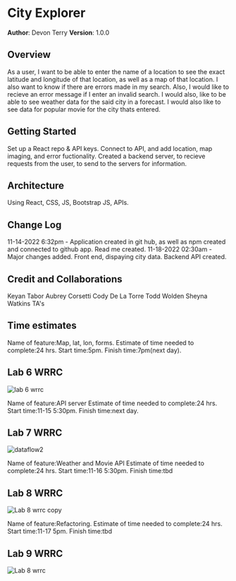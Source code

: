 # City Explorer

**Author**: Devon Terry
**Version**: 1.0.0 

## Overview

As a user, I want to be able to enter the name of a location to see the exact latitude and longitude of that location, as well as a map of that location. I also want to know if there are errors made in my search. Also, I would like to recieve an error message if I enter an invalid search. I would also, 
like to be able to see weather data for the said city in a forecast. I would also like to see data for popular movie for the city thats entered. 

## Getting Started

Set up a React repo & API keys. Connect to API, and add location, map imaging, and error fuctionality. Created a backend server, to recieve requests from
the user, to send to the servers for information. 

## Architecture

Using React, CSS, JS, Bootstrap JS, APIs.

## Change Log

11-14-2022 6:32pm - Application created in git hub, as well as npm created and connected to github app. Read me created.
11-18-2022 02:30am - Major changes added. Front end, dispaying city data. Backend API created. 

<!-- 01-01-2001 4:59pm - Application now has a fully-functional express server, with a GET route for the location resource. -->

## Credit and Collaborations

Keyan Tabor
Aubrey Corsetti
Cody De La Torre
Todd Wolden 
Sheyna Watkins
TA's
<!-- Give credit (and a link) to other people or resources that helped you build this application. -->

## Time estimates

Name of feature:Map, lat, lon, forms.
Estimate of time needed to complete:24 hrs.
Start time:5pm.
Finish time:7pm(next day).


## Lab 6 WRRC
![lab 6 wrrc](https://user-images.githubusercontent.com/114770792/202059146-fec6ecbb-8585-4025-ad30-28beafa57001.jpg)



Name of feature:API server
Estimate of time needed to complete:24 hrs.
Start time:11-15 5:30pm.
Finish time:next day.


## Lab 7 WRRC
![dataflow2](https://user-images.githubusercontent.com/114770792/202644671-ff50c2d7-0d59-4847-b817-854a61ae5166.png)


Name of feature:Weather and Movie API
Estimate of time needed to complete:24 hrs.
Start time:11-16 5:30pm.
Finish time:tbd

## Lab 8 WRRC
![Lab 8 wrrc copy](https://user-images.githubusercontent.com/114770792/202643976-1abdc958-1c92-46e6-80cd-836414688d6e.jpg)


Name of feature:Refactoring.
Estimate of time needed to complete:24 hrs.
Start time:11-17 5pm.
Finish time:tbd

## Lab 9 WRRC
![Lab 8 wrrc](https://user-images.githubusercontent.com/114770792/202643394-994c25f9-188c-4c95-8925-6eb3c7c62126.jpg)
